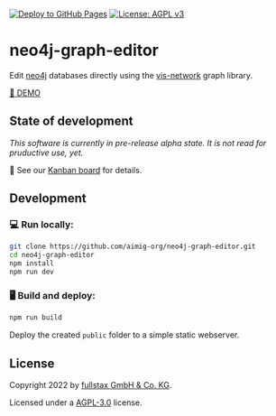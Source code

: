 [![Deploy to GitHub Pages](https://github.com/mojoaxel/neo4j-graph-editor/actions/workflows/deploy.yml/badge.svg)](https://github.com/mojoaxel/neo4j-graph-editor/actions/workflows/deploy.yml)
[![License: AGPL v3](https://img.shields.io/badge/License-AGPL_v3-blue.svg)](https://opensource.org/licenses/AGPL-3.0)

# neo4j-graph-editor

Edit [neo4j](https://neo4j.com/) databases directly using the [vis-network](https://github.com/visjs/vis-network) graph library.

[🚀 DEMO](https://aimig-org.github.io/neo4j-graph-editor/)

## State of development

_This software is currently in pre-release alpha state. It is not read for pruductive use, yet._

🔧 See our [Kanban board](https://github.com/aimig-org/neo4j-graph-editor/projects/1) for details.

## Development

### 💻 Run locally:

```sh
git clone https://github.com/aimig-org/neo4j-graph-editor.git
cd neo4j-graph-editor
npm install
npm run dev
```

### 🖥️ Build and deploy:

```sh
npm run build
```
Deploy the created `public` folder to a simple static webserver.

## License

Copyright 2022 by [fullstax GmbH & Co. KG](https://fullstax.de/).

Licensed under a [AGPL-3.0](https://opensource.org/licenses/AGPL-3.0) license.
